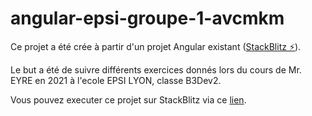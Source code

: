 # angular-epsi-groupe-1-avcmkm

Ce projet a été crée à partir d'un projet Angular existant ([StackBlitz ⚡️](https://stackblitz.com/edit/angular-epsi-groupe-1)).

Le but a été de suivre différents exercices donnés lors du cours de Mr. EYRE en 2021 à l'ecole EPSI LYON, classe B3Dev2.

Vous pouvez executer ce projet sur StackBlitz via ce [lien](https://stackblitz.com/github/matthieunoel/angular-epsi-groupe-1-V3).
